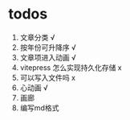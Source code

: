 # todos

1. 文章分类 √
2. 按年份可升降序 √
3. 文章项进入动画 √
4. vitepress 怎么实现持久化存储 x
5. 可以写入文件吗 x
6. 心动画 √
7. 画廊
8. 编写md格式